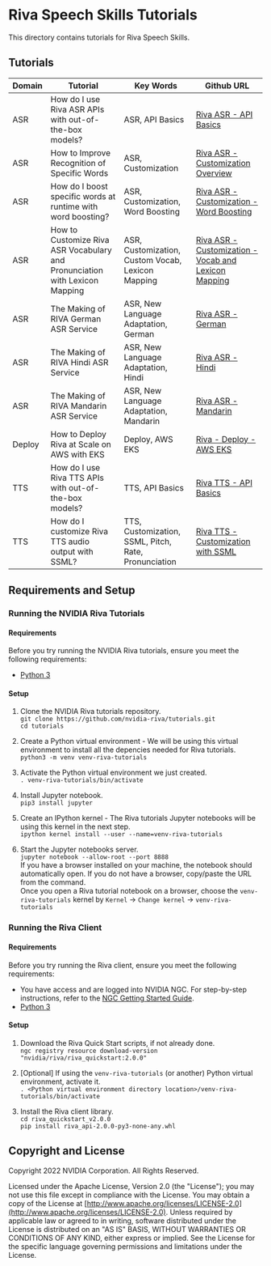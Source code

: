 # Riva Speech Skills Tutorials

This directory contains tutorials for Riva Speech Skills.

## Tutorials  

| Domain | Tutorial | Key Words | Github URL |
|--------|----------|-----------|------------|
| ASR | How do I use Riva ASR APIs with out-of-the-box models? | ASR, API Basics | [Riva ASR - API Basics](asr-python-basics.ipynb) |
| ASR | How to Improve Recognition of Specific Words | ASR, Customization | [Riva ASR - Customization Overview](asr-how-to-improve-recognition-for-specific-words.md) |
| ASR | How do I boost specific words at runtime with word boosting? | ASR, Customization, Word Boosting | [Riva ASR - Customization - Word Boosting](asr-python-advanced-wordboosting.ipynb) |
| ASR | How to Customize Riva ASR Vocabulary and Pronunciation with Lexicon Mapping | ASR, Customization, Custom Vocab, Lexicon Mapping | [Riva ASR - Customization - Vocab and Lexicon Mapping](asr-python-advanced-customize-vocabulary-and-lexicon.ipynb) |
| ASR | The Making of RIVA German ASR Service | ASR, New Language Adaptation, German | [Riva ASR - German](New-language-adaptation/German) | 
| ASR | The Making of RIVA Hindi ASR Service | ASR, New Language Adaptation, Hindi | [Riva ASR - Hindi](New-language-adaptation/Hindi) | 
| ASR | The Making of RIVA Mandarin ASR Service | ASR, New Language Adaptation, Mandarin | [Riva ASR - Mandarin](New-language-adaptation/Mandarin) | 
| Deploy | How to Deploy Riva at Scale on AWS with EKS | Deploy, AWS EKS | [Riva - Deploy - AWS EKS](deploy-eks.md) |
| TTS | How do I use Riva TTS APIs with out-of-the-box models? | TTS, API Basics | [Riva TTS - API Basics](tts-python-basics.ipynb) |
| TTS | How do I customize Riva TTS audio output with SSML? | TTS, Customization, SSML, Pitch, Rate, Pronunciation | [Riva TTS - Customization with SSML](tts-python-advanced-customizationwithssml.ipynb) |

## Requirements and Setup

### Running the NVIDIA Riva Tutorials

#### Requirements
Before you try running the NVIDIA Riva tutorials, ensure you meet the following requirements: 
- [Python 3](https://www.python.org/download/releases/3.0/) 

#### Setup
1. Clone the NVIDIA Riva tutorials repository.  
``git clone https://github.com/nvidia-riva/tutorials.git``  
``cd tutorials``

2. Create a Python virtual environment - We will be using this virtual environment to install all the depencies needed for Riva tutorials.  
``python3 -m venv venv-riva-tutorials``

3. Activate the Python virtual environment we just created.  
``. venv-riva-tutorials/bin/activate``

4. Install Jupyter notebook.  
``pip3 install jupyter``  

5. Create an IPython kernel - The Riva tutorials Jupyter notebooks will be using this kernel in the next step.  
``ipython kernel install --user --name=venv-riva-tutorials``

6. Start the Jupyter notebooks server.  
``jupyter notebook --allow-root --port 8888``  
If you have a browser installed on your machine, the notebook should automatically open. If you do not have a browser, copy/paste the URL from the command.  
Once you open a Riva tutorial notebook on a browser, choose the `venv-riva-tutorials` kernel by `Kernel` -> `Change kernel` -> `venv-riva-tutorials`

### Running the Riva Client

#### Requirements
Before you try running the Riva client, ensure you meet the following requirements: 
- You have access and are logged into NVIDIA NGC. For step-by-step instructions, refer to the [NGC Getting Started Guide](https://docs.nvidia.com/ngc/ngc-overview/index.html#registering-activating-ngc-account).
- [Python 3](https://www.python.org/download/releases/3.0/) 

#### Setup
1. Download the Riva Quick Start scripts, if not already done.  
``ngc registry resource download-version "nvidia/riva/riva_quickstart:2.0.0"``

2. [Optional] If using the `venv-riva-tutorials` (or another) Python virtual environment, activate it.  
``. <Python virtual environment directory location>/venv-riva-tutorials/bin/activate``

3. Install the Riva client library.  
``cd riva_quickstart_v2.0.0``  
``pip install riva_api-2.0.0-py3-none-any.whl``

## Copyright and License
Copyright 2022 NVIDIA Corporation. All Rights Reserved.

Licensed under the Apache License, Version 2.0 (the "License"); you may not use this file except in compliance with the License. You may obtain a copy of the License at [http://www.apache.org/licenses/LICENSE-2.0](http://www.apache.org/licenses/LICENSE-2.0). Unless required by applicable law or agreed to in writing, software distributed under the License is distributed on an "AS IS" BASIS, WITHOUT WARRANTIES OR CONDITIONS OF ANY KIND, either express or implied. See the License for the specific language governing permissions and limitations under the License.
